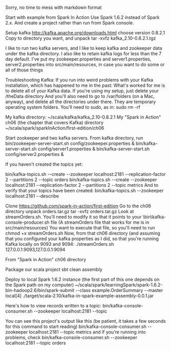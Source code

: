 Sorry, no time to mess with markdown format

Start with example from Spark In Action
Use Spark 1.6.2 instead of Spark 2.x. And create a project rather than run from Spark console.

Setup kafka
http://kafka.apache.org/downloads.html
choose version 0.8.2.1
Copy to directory you want, and unpack
tar -xvfz kafka_2.10-0.8.2.1.tgz

I like to run two kafka servers, and I like to keep kafka and zookeeper data under the kafka directory. I also like to retain kafka logs for less than the 7 day default.
I've put my zookeeper.properties and server1.properties, server2.properties into src/main/resources, in case you want to do some or all of those things

Troubleshooting Kafka:
If you run into weird problems with your Kafka installation, which has happened to me in the past:
What's worked for me is to delete all of your Kafka data.
If you're using my setup, just delete your <KafkaRoot>/theData directory
And you'll also need to go to /var/folders (on a Mac, anyway), and delete all the directories under there. They are temporary operating system folders.
You'll need to sudo, as in: sudo rm -rf <whatever> 


My kafka directory:
~/scala/kafka/kafka_2.10-0.8.2.1
My "Spark in Action" ch06 (the chapter that covers Kafka) directory
~/scala/spark/sparkInAction/first-edition/ch06

Start zookeeper and two kafka servers.  From kafka directory, run
bin/zookeeper-server-start.sh config/zookeeper.properties &
bin/kafka-server-start.sh config/server1.properties &
bin/kafka-server-start.sh config/server2.properties &

If you haven't created the topics yet:

bin/kafka-topics.sh --create --zookeeper localhost:2181 --replication-factor 2 --partitions 2 --topic orders
bin/kafka-topics.sh --create --zookeeper localhost:2181 --replication-factor 2 --partitions 2 --topic metrics
And to verify that your topics have been created:
bin/kafka-topics.sh --zookeeper localhost:2181 --describe

Clone https://github.com/spark-in-action/first-edition
Go to the ch06 directory
unpack orders.tar.gz
tar -xvfz orders.tar.gz
Look at streamOrders.sh.  You'll need to modify it so that it points to your <kafkaRoot>\bin\kafka-console-producer.sh file
(A streamOrders file that works for me is in src/main/resources)
You want to execute that file, so you'll need to run
chmod +x streamOrders.sh
Now, from that ch06 directory (and assuming that you configured your kafka properties as I did, so that you're running Kafka locally on 9093 and 9094:
./streamOrders.sh 127.0.0.1:9093,127.0.0.1:9094

From "Spark in Action" ch06 directory 
 
 
 Package our scala project
 sbt clean assembly
 
 Deploy to local Spark 1.6.2 instance (the first part of this one depends on the Spark path on my computer)
 ~/scala/spark/learningSpark/spark-1.6.2-bin-hadoop2.6/bin/spark-submit --class example.OrderSummary --master local[4]  ./target/scala-2.10/kafka-in-spark-example-assembly-0.0.1.jar

Here's how to view records written to a topic:
bin/kafka-console-consumer.sh --zookeeper localhost:2181 --topic <theTopic>

You can see this project's output like this (be patient, it takes a few seconds for this command to start reading)
bin/kafka-console-consumer.sh --zookeeper localhost:2181 --topic metrics
and if you're running into problems, check 
bin/kafka-console-consumer.sh --zookeeper localhost:2181 --topic orders